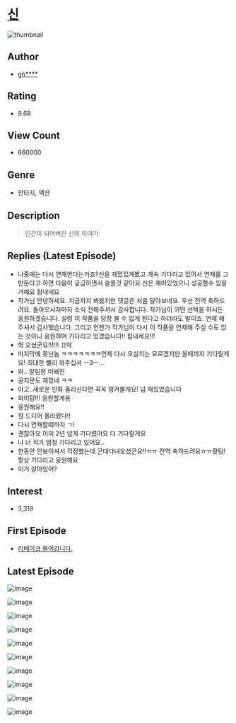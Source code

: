 # [신](https://comic.naver.com/bestChallenge/list?titleId=324803)
![thumbnail](https://image-comic.pstatic.net/user_contents_data/challenge_comic/2018/12/18/109926/thumbnail_202x164aa4818e0_f887_4949_ae93_93e5d693bbf0_00000847.JPEG)

## Author
- [gh****](https://comic.naver.com/artistTitle?id=109926)

## Rating
- 9.68

## View Count
- 660000

## Genre
- 판타지, 액션

## Description
> 인간이 되어버린 신의 이야기

## Replies (Latest Episode)
- 나중에는 다시 연재한다는거죠?신을 재밌있게봤고 계속 기다리고 있어서 연재를 그만둔다고 하면 다음이 궁금하면서 슬플것 같아요.신은 재미있었으니 성공할수 있을거예요 힘내세요
- 작가님 안녕하세요. 지금까지 봐왔지만 댓글은 처음 달아보네요. 우선 전역 축하드려요. 돌아오시자마자 소식 전해주셔서 감사합니다. 작가님이 어떤 선택을 하시든 응원하겠습니다. 설령 이 작품을 당장 볼 수 없게 된다고 하더라도 말이죠. 연재 해주셔서 감사했습니다. 그리고 언젠가 작가님이 다시 이 작품을 연재해 주실 수도 있는 것이니 응원하며 기다리고 있겠습니다!! 힘내세요!!!
- 헉 오셨군요!!!!!! 끄악
- 마지막에 못난놈 ㅋㅋㅋㅋㅋㅋㅋ언제 다시 오실지는 모르겠지만 올때까지 기다릴게요! 최대한 빨리 와주십셔 ㅡ3ㅡ...
- 와.. 알림창 이왜진
- 공지문도 재밌네 ㅋㅋ
- 아고..새로운 만화 올리신다면 꼭꼭 챙겨볼게요! 넘 재밌었습니다
- 화이팅!!! 응원할게용
- 응원해요!!
- 헐 드디어 올라왔다!!
- 다시 연재할떄까지 ㄱ!
- 괜찮아요 이미 2년 넘게 기다렸어요 더 기다릴게요
- 나 너 작가 엄청 기다리고 있어요..
- 한동안 안보이셔서 걱정했는데 군대다녀오셨군요!!ㅠㅠ 전역 축하드려요ㅠㅠ홧팅! 항상 기다리고 응원해요
- 이거 살아있어?

## Interest
- 3,319

## First Episode
- [리메이크 들어갑니다.](https://comic.naver.com/bestChallenge/detail?titleId=324803&no=85)

## Latest Episode
![image](https://image-comic.pstatic.net/user_contents_data/challenge_comic/2021/08/16/109926/upload_7005125161379771952.jpeg)

![image](https://image-comic.pstatic.net/user_contents_data/challenge_comic/2021/08/16/109926/upload_3904683988038923321.jpeg)

![image](https://image-comic.pstatic.net/user_contents_data/challenge_comic/2021/08/16/109926/upload_3991374750419202403.jpeg)

![image](https://image-comic.pstatic.net/user_contents_data/challenge_comic/2021/08/16/109926/upload_7003438506281624929.jpeg)

![image](https://image-comic.pstatic.net/user_contents_data/challenge_comic/2021/08/16/109926/upload_3760896244799911481.jpeg)

![image](https://image-comic.pstatic.net/user_contents_data/challenge_comic/2021/08/16/109926/upload_7377851910946239536.jpeg)

![image](https://image-comic.pstatic.net/user_contents_data/challenge_comic/2021/08/16/109926/upload_4134644418432348513.jpeg)

![image](https://image-comic.pstatic.net/user_contents_data/challenge_comic/2021/08/16/109926/upload_3486967422512607590.jpeg)

![image](https://image-comic.pstatic.net/user_contents_data/challenge_comic/2021/08/16/109926/upload_4135771439261626726.jpeg)

![image](https://image-comic.pstatic.net/user_contents_data/challenge_comic/2021/08/16/109926/upload_3702584938352567345.jpeg)
